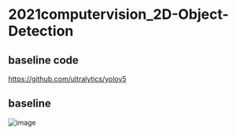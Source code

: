 # 2021computervision_2D-Object-Detection

## baseline code
https://github.com/ultralytics/yolov5
## baseline
![image](https://user-images.githubusercontent.com/72068129/144749083-eb273de9-3c63-40bb-bbf5-ac46488d5628.png)
